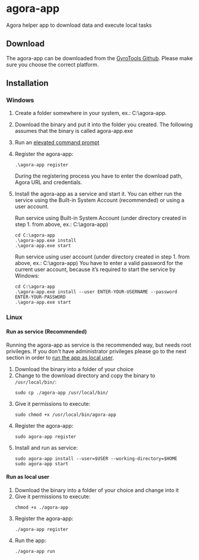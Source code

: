 # agora-app
Agora helper app to download data and execute local tasks

## Download
The agora-app can be downloaded from the [GyroTools Github](https://github.com/GyroTools/agora-app/releases). Please make sure you choose the correct platform.

## Installation

### Windows
1. Create a folder somewhere in your system, ex.: C:\agora-app.
2. Download the binary and put it into the folder you created. The following assumes that the binary is called agora-app.exe
3. Run an [elevated command prompt](https://docs.microsoft.com/en-us/powershell/scripting/windows-powershell/starting-windows-powershell?view=powershell-7#with-administrative-privileges-run-as-administrator)
4. Register the agora-app:
    ```
    .\agora-app register
    ```
   During the registering process you have to enter the download path, Agora URL and credentials. 
5. Install the agora-app as a service and start it. You can either run the service using the Built-in System Account (recommended) or using a user account.

    Run service using Built-in System Account (under directory created in step 1. from above, ex.: C:\agora-app)

    ```
    cd C:\agora-app
    .\agora-app.exe install
    .\agora-app.exe start
    ```

    Run service using user account (under directory created in step 1. from above, ex.: C:\agora-app)
    You have to enter a valid password for the current user account, because it’s required to start the service by Windows:

    ```
    cd C:\agora-app
    .\agora-app.exe install --user ENTER-YOUR-USERNAME --password ENTER-YOUR-PASSWORD
    .\agora-app.exe start
    ```

### Linux
#### Run as service (Recommended)
Running the agora-app as service is the recommended way, but needs root privileges. If you don't have administrator privileges please go to the next section in order to [run the app as local user](#Run-as-local-user).

1. Download the binary into a folder of your choice
2. Change to the download directory and copy the binary to `/usr/local/bin/`:
     ```
     sudo cp ./agora-app /usr/local/bin/
     ```
3. Give it permissions to execute:
     ```
     sudo chmod +x /usr/local/bin/agora-app
     ```
4. Register the agora-app:
     ```
     sudo agora-app register
     ```
5. Install and run as service:
     ```
     sudo agora-app install --user=$USER --working-directory=$HOME
     sudo agora-app start
     ```

#### Run as local user
1. Download the binary into a folder of your choice and change into it
2. Give it permissions to execute:
     ```
     chmod +x ./agora-app
     ```
3. Register the agora-app:
     ```
     ./agora-app register
     ```
4. Run the app:
     ```
     ./agora-app run
     ```